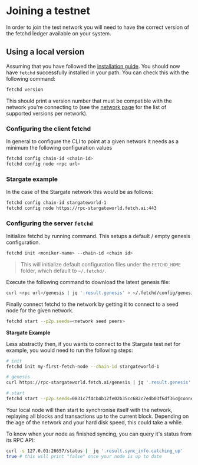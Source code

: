 # Joining a testnet

In order to join the test network you will need to have the correct version of the fetchd ledger available on your system. 

## Using a local version

Assuming that you have followed the [installation guide](../building/). You should now have `fetchd` successfully installed in your path. You can check this with the following command:

```bash
fetchd version
```

This should print a version number that must be compatible with the network you're connecting to (see the [network page](../networks/) for the list of supported versions per network).

### Configuring the client fetchd

In general to configure the CLI to point at a given network it needs as a minimum the following configuration values

```bash
fetchd config chain-id <chain-id>
fetchd config node <rpc url>
```

### Stargate example

In the case of the Stargate network this would be as follows:

```bash
fetchd config chain-id stargateworld-1
fetchd config node https://rpc-stargateworld.fetch.ai:443
```

### Configuring the server `fetchd`

Initialize fetchd by running command. This setups a default / empty genesis configuration.

```bash
fetchd init <moniker-name> --chain-id <chain id>
```

> This will initialize default configuration files under the `FETCHD_HOME` folder, which default to `~/.fetchd/`. 

Execute the following command to download the latest genesis file:

```bash
curl <rpc url>/genesis | jq '.result.genesis' > ~/.fetchd/config/genesis.json
```

Finally connect fetchd to the network by getting it to connect to a seed node for the given network.

```bash
fetchd start --p2p.seeds=<network seed peers>
```

**Stargate Example**

Less abstractly then, if you wants to connect to the Stargate test net for example, you would need to run the following steps:

```bash
# init
fetchd init my-first-fetch-node --chain-id stargateworld-1

# genesis
curl https://rpc-stargateworld.fetch.ai/genesis | jq '.result.genesis' > ~/.fetchd/config/genesis.json

# start
fetchd start --p2p.seeds=0831c7f4cb4b12fe02b35cc682c7edb03f6df36c@connect-stargateworld.t-v2-london-c.fetch-ai.com:36656
```

Your local node will then start to synchronise itself with the network, replaying all blocks and transactions up to the current block. Depending on the age of the network and your hard disk speed, this could take a while. 

To know when your node as finished syncing, you can query it's status from its RPC API:

```bash
curl -s 127.0.01:26657/status |  jq '.result.sync_info.catching_up'
true # this will print "false" once your node is up to date
```